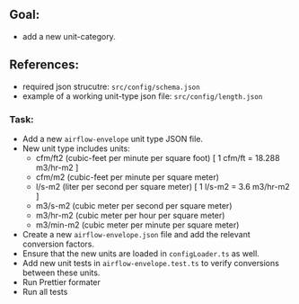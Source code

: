 ## Goal:

- add a new unit-category.

## References:

- required json strucutre: `src/config/schema.json`
- example of a working unit-type json file: `src/config/length.json`

### Task:

- Add a new `airflow-envelope` unit type JSON file.
- New unit type includes units:
  - cfm/ft2 (cubic-feet per minute per square foot) [ 1 cfm/ft = 18.288 m3/hr-m2 ]
  - cfm/m2 (cubic-feet per minute per square meter)
  - l/s-m2 (liter per second per square meter) [ 1 l/s-m2 = 3.6 m3/hr-m2 ]
  - m3/s-m2 (cubic meter per second per square meter)
  - m3/hr-m2 (cubic meter per hour per square meter)
  - m3/min-m2 (cubic meter per minute per square meter)
- Create a new `airflow-envelope.json` file and add the relevant conversion factors.
- Ensure that the new units are loaded in `configLoader.ts` as well.
- Add new unit tests in `airflow-envelope.test.ts` to verify conversions between these units.
- Run Prettier formater
- Run all tests

